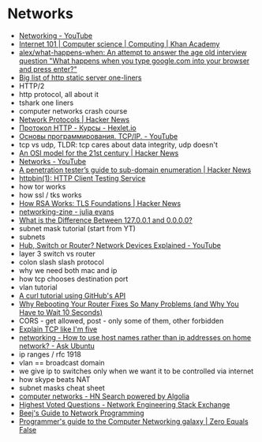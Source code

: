 # Networks
- [Networking - YouTube](https://www.youtube.com/playlist?list=PLF360ED1082F6F2A5)
- [Internet 101 | Computer science | Computing | Khan Academy](https://www.khanacademy.org/computing/computer-science/internet-intro)
- [alex/what-happens-when: An attempt to answer the age old interview question "What happens when you type google.com into your browser and press enter?"](https://github.com/alex/what-happens-when)
- [Big list of http static server one-liners](https://gist.github.com/willurd/5720255)
- HTTP/2
- http protocol, all about it
- tshark one liners
- computer networks crash course
- [Network Protocols | Hacker News](https://news.ycombinator.com/item?id=14468471)
- [Протокол HTTP - Курсы - Hexlet.io](https://ru.hexlet.io/courses/http_protocol)
- [Основы программирования. TCP/IP. - YouTube](https://www.youtube.com/watch?v=ne6L7AyIsxY)
- tcp vs udp, TLDR: tcp cares about data integrity, udp doesn't
- [An OSI model for the 21st century | Hacker News](https://news.ycombinator.com/item?id=15058090)
- [Networks - YouTube](https://www.youtube.com/playlist?list=PL4qBE1-4ZNC0vRWI_05a3YePdF1WHberD)
- [A penetration tester’s guide to sub-domain enumeration | Hacker News](https://news.ycombinator.com/item?id=15676951)
- [httpbin(1): HTTP Client Testing Service](http://httpbin.org/)
- how tor works
- how ssl / tks works
- [How RSA Works: TLS Foundations | Hacker News](https://news.ycombinator.com/item?id=15909134)
- [networking-zine - julia evans](https://jvns.ca/networking-zine.pdf)
- [What is the Difference Between 127.0.0.1 and 0.0.0.0?](https://www.howtogeek.com/225487/what-is-the-difference-between-127.0.0.1-and-0.0.0.0/)
- subnet mask tutorial (start from YT)
- subnets
- [Hub, Switch or Router? Network Devices Explained - YouTube](https://www.youtube.com/watch?v=Ofjsh_E4HFY)
- layer 3 switch vs router
- colon slash slash protocol
- why we need both mac and ip
- how tcp chooses destination port
- vlan tutorial
- [A curl tutorial using GitHub's API](https://gist.github.com/caspyin/2288960)
- [Why Rebooting Your Router Fixes So Many Problems (and Why You Have to Wait 10 Seconds)](https://www.howtogeek.com/165110/do-i-really-have-to-unplug-my-cable-modem-for-at-least-10-seconds/)
- CORS - get allowed, post - only some of them, other forbidden
- [Explain TCP like I'm five](https://dev.to/ben/explain-tcp-like-im-five)
- [networking - How to use host names rather than ip addresses on home network? - Ask Ubuntu](https://askubuntu.com/questions/150617/how-to-use-host-names-rather-than-ip-addresses-on-home-network)
- ip ranges / rfc 1918
- vlan == broadcast domain 
- we give ip to switches only when we want it to be controlled via internet
- how skype beats NAT
- subnet masks cheat sheet
- [computer networks - HN Search powered by Algolia](https://hn.algolia.com/?query=computer%20networks&sort=byPopularity&prefix&page=0&dateRange=all&type=story)
- [Highest Voted Questions - Network Engineering Stack Exchange](https://networkengineering.stackexchange.com/questions)
- [Beej's Guide to Network Programming](http://beej.us/guide/bgnet/)
- [Programmer's guide to the Computer Networking galaxy | Zero Equals False](https://www.zeroequalsfalse.press/2017/09/16/networks/)
